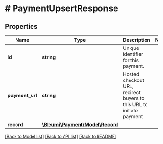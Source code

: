 # # PaymentUpsertResponse

## Properties

Name | Type | Description | Notes
------------ | ------------- | ------------- | -------------
**id** | **string** | Unique identifier for this payment. |
**payment_url** | **string** | Hosted checkout URL, redirect buyers to this URL to initiate payment |
**record** | [**\Bleumi\Payment\Model\Record**](Record.md) |  |

[[Back to Model list]](../../README.md#models) [[Back to API list]](../../README.md#endpoints) [[Back to README]](../../README.md)
